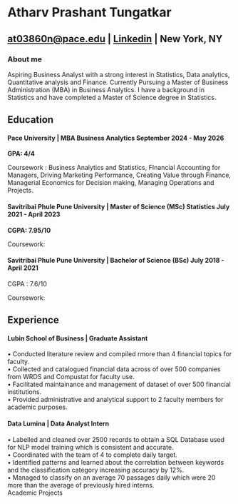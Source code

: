# Atharv Prashant Tungatkar
## at03860n@pace.edu | <a href="www.linkedin.com/in/atharv-tungatkar">Linkedin</a> | New York, NY
<section>
  <h3>About me</h3> 
Aspiring Business Analyst with a strong interest in Statistics, Data analytics, Quantitative analysis and Finance. Currently Pursuing a Master of Business Administration (MBA) in Business Analytics. I  have a background in Statistics and have completed a Master of Science degree in Statistics.
</section>

<section>
  <h2>
    Education
  </h2>
<h4> Pace University | MBA Business Analytics September 2024 - May 2026 </h4>
<strong>GPA: 4/4</strong>
<p> Coursework : Business Analytics and Statistics, FInancial Accounting for Managers, Driving Marketing Performance, Creating Value through Finance, Managerial Economics for Decision making, Managing Operations and Projects.
</p>
<h4> Savitribai Phule Pune University | Master of Science (MSc) Statistics  July 2021 - April 2023 </h4>
<strong>CGPA: 7.95/10</strong>
<p>
Coursework:
</p>
<h4> Savitribai Phule Pune University | Bachelor of Science (BSc)  July 2018 - April 2021 </h4>
<stong> CGPA : 7.6/10 </stong>
<p>Coursework:
</p>
</section>

<section>
<h2>Experience</h2>
<h4> Lubin School of Business | Graduate Assistant</h4>
• Conducted literature review and compiled rmore than 4 financial topics for faculty.<br>
• Collected and catalogued financial data across of over 500 companies from WRDS and Compustat for faculty use.<br>
• Facilitated maintainance and management of dataset of over 500 financial institutions.<br>
• Provided administrative and analytical support to 2 faculty members for academic purposes.<br>
  
<h4> Data Lumina | Data Analyst Intern </h4>
• Labelled and cleaned over 2500 records to obtain a SQL Database used for NLP model training which is consistent and accurate.<br>
• Coordinated with the team of 4 to complete daily target.<br>
• Identified patterns and learned about the correlation between keywords and the classification category increasing accuracy by 12%.<br>
• Managed to classify on an average 70 passages daily which were 20 more than the average of previously hired interns.<br>
</section>

<section>
  Academic Projects
</section>


